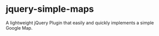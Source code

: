 # jquery-simple-maps
A lightweight jQuery Plugin that easily and quickly implements a simple Google Map.
